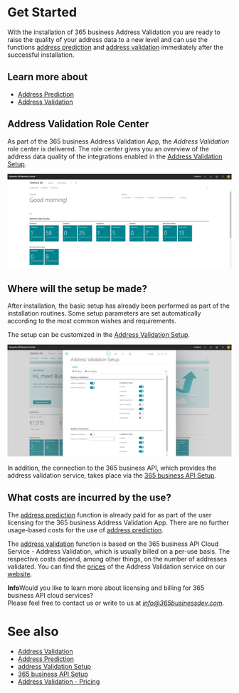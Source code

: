 # Get Started

With the installation of 365 business Address Validation you are ready to raise the quality of your address data to a new level and can use the functions [address prediction](address-prediction.md) and [address validation](address-validation.md) immediately after the successful installation.

## Learn more about

 - [Address Prediction](address-prediction.md)
 - [Address Validation](address-validation.md)

## Address Validation Role Center

As part of the 365 business Address Validation App, the *Address Validation* role center is delivered. The role center gives you an overview of the address data quality of the integrations enabled in the [Address Validation Setup](setup.md).

![Address Validation Role Center](/assets/images/365-business-address-validation/rolecenter.en-US.png)

## Where will the setup be made?

After installation, the basic setup has already been performed as part of the installation routines. Some setup parameters are set automatically according to the most common wishes and requirements.

The setup can be customized in the [Address Validation Setup](setup.md).

![365 business API Einrichtung](/assets/images/365-business-address-validation/setup.en-US.png)

In addition, the connection to the 365 business API, which provides the address validation service, takes place via the [365 business API Setup](../365-business-api/setup.md).

## What costs are incurred by the use?

The [address prediction](address-prediction.md) function is already paid for as part of the user licensing for the 365 business Address Validation App. There are no further usage-based costs for the use of [address prediction](address-prediction.md).

The [address validation](address-validation.md) function is based on the 365 business API Cloud Service - Address Validation, which is usually billed on a per-use basis. The respective costs depend, among other things, on the number of addresses validated.
You can find the [prices](https://365businessdev.com/en/cloud-solution/pricing/address-validation/) of the Address Validation service on our [website](https://365businessdev.com).

<div class="alert alert-info">
    <i class="fa-duotone fa-thin fa-lightbulb fa-lg"></i>
    <strong>Info</strong>Would you like to learn more about licensing and billing for 365 business API cloud services?<br>Please feel free to contact us or write to us at <a href="mailto:info@365businessdev.com"><i>info@365businessdev.com</i></a>.
</div>

# See also
 - [Address Validation](address-validation.md)
 - [Address Prediction](address-prediction.md)
 - [address Validation Setup](setup.md)
 - [365 business API Setup](../365-business-api/setup.md)
 - [Address Validation - Pricing](https://365businessdev.com/en/cloud-solution/pricing/address-validation/)
